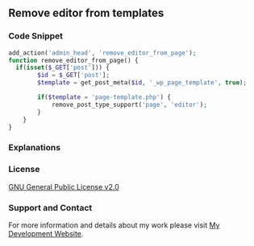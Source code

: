 ## Remove editor from templates

### Code Snippet

```php
add_action('admin_head', 'remove_editor_from_page');
function remove_editor_from_page() {
  if(isset($_GET['post'])) {
		$id = $_GET['post'];
		$template = get_post_meta($id, '_wp_page_template', true);

		if($template = 'page-template.php') {
			remove_post_type_support('page', 'editor');
		}
	}
}
```
### Explanations

### License

[GNU General Public License v2.0](https://github.com/dedewiweka/snippets/blob/main/LICENSE)

### Support and Contact

For more information and details about my work please visit [My Development Website](https://dede.wiweka.com/development).